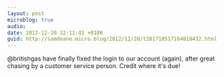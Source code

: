 ```yaml
---
layout: post
microblog: true
audio: 
date: 2012-12-20 12:11:43 +0100
guid: http://samdeane.micro.blog/2012/12/20/t281718517164818432.html
---
```

@britishgas have finally fixed the login to our account (again), after great chasing by a customer service person. Credit where it's due!
